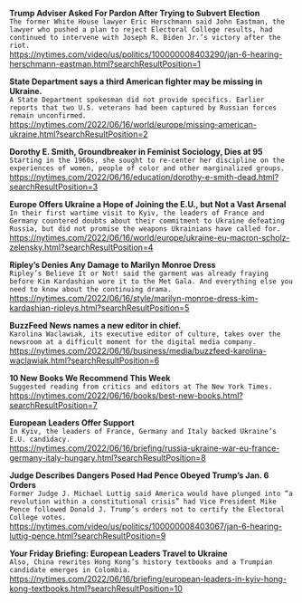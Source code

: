 **Trump Adviser Asked For Pardon After Trying to Subvert Election**\
`The former White House lawyer Eric Herschmann said John Eastman, the lawyer who pushed a plan to reject Electoral College results, had continued to intervene with Joseph R. Biden Jr.’s victory after the riot.`\
https://nytimes.com/video/us/politics/100000008403290/jan-6-hearing-herschmann-eastman.html?searchResultPosition=1

**State Department says a third American fighter may be missing in Ukraine.**\
`A State Department spokesman did not provide specifics. Earlier reports that two U.S. veterans had been captured by Russian forces remain unconfirmed.`\
https://nytimes.com/2022/06/16/world/europe/missing-american-ukraine.html?searchResultPosition=2

**Dorothy E. Smith, Groundbreaker in Feminist Sociology, Dies at 95**\
`Starting in the 1960s, she sought to re-center her discipline on the experiences of women, people of color and other marginalized groups.`\
https://nytimes.com/2022/06/16/education/dorothy-e-smith-dead.html?searchResultPosition=3

**Europe Offers Ukraine a Hope of Joining the E.U., but Not a Vast Arsenal**\
`In their first wartime visit to Kyiv, the leaders of France and Germany countered doubts about their commitment to Ukraine defeating Russia, but did not promise the weapons Ukrainians have called for.`\
https://nytimes.com/2022/06/16/world/europe/ukraine-eu-macron-scholz-zelensky.html?searchResultPosition=4

**Ripley’s Denies Any Damage to Marilyn Monroe Dress**\
`Ripley’s Believe It or Not! said the garment was already fraying before Kim Kardashian wore it to the Met Gala. And everything else you need to know about the continuing drama.`\
https://nytimes.com/2022/06/16/style/marilyn-monroe-dress-kim-kardashian-ripleys.html?searchResultPosition=5

**BuzzFeed News names a new editor in chief.**\
`Karolina Waclawiak, its executive editor of culture, takes over the newsroom at a difficult moment for the digital media company.`\
https://nytimes.com/2022/06/16/business/media/buzzfeed-karolina-waclawiak.html?searchResultPosition=6

**10 New Books We Recommend This Week**\
`Suggested reading from critics and editors at The New York Times.`\
https://nytimes.com/2022/06/16/books/best-new-books.html?searchResultPosition=7

**European Leaders Offer Support**\
`In Kyiv, the leaders of France, Germany and Italy backed Ukraine’s E.U. candidacy.`\
https://nytimes.com/2022/06/16/briefing/russia-ukraine-war-eu-france-germany-italy-hungary.html?searchResultPosition=8

**Judge Describes Dangers Posed Had Pence Obeyed Trump’s Jan. 6 Orders**\
`Former Judge J. Michael Luttig said America would have plunged into “a revolution within a constitutional crisis” had Vice President Mike Pence followed Donald J. Trump’s orders not to certify the Electoral College votes.`\
https://nytimes.com/video/us/politics/100000008403067/jan-6-hearing-luttig-pence.html?searchResultPosition=9

**Your Friday Briefing: European Leaders Travel to Ukraine**\
`Also, China rewrites Hong Kong’s history textbooks and a Trumpian candidate emerges in Colombia.`\
https://nytimes.com/2022/06/16/briefing/european-leaders-in-kyiv-hong-kong-textbooks.html?searchResultPosition=10

